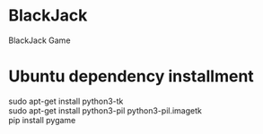 # BlackJack
BlackJack Game

# Ubuntu dependency installment
sudo apt-get install python3-tk  
sudo apt-get install python3-pil python3-pil.imagetk  
pip install pygame  

